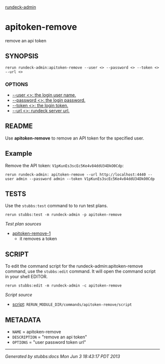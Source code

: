 [rundeck-admin](../../index.html)
# apitoken-remove 

remove an api token

## SYNOPSIS

    rerun rundeck-admin:apitoken-remove --user <> --password <> --token <> --url <>

### OPTIONS

* [    --user <>: the login user name.](../../options/user/index.html)
* [    --password <>: the login password.](../../options/password/index.html)
* [    --token <>: the login token.](../../options/token/index.html)
* [    --url <>: rundeck server url.](../../options/url/index.html)

## README

Use **apitoken-remove** to remove an API token for the specified user.

Example
-------

Remove the API token: `V1pKunEs3scEc5Ke4v84ddU34DkO0Cdp`:

    rerun rundeck-admin: apitoken-remove --url http://localhost:4440 --user admin --password admin --token V1pKunEs3scEc5Ke4v84ddU34DkO0Cdp
    

## TESTS

Use the `stubbs:test` command to to run test plans.

    rerun stubbs:test -m rundeck-admin -p apitoken-remove

*Test plan sources*

* [apitoken-remove-1](../../tests/apitoken-remove-1.html)
  * it removes a token

## SCRIPT

To edit the command script for the rundeck-admin:apitoken-remove command, 
use the `stubbs:edit`
command. It will open the command script in your shell EDITOR.

    rerun stubbs:edit -m rundeck-admin -c apitoken-remove

*Script source*

* [script](script.html): `RERUN_MODULE_DIR/commands/apitoken-remove/script`

## METADATA

* `NAME` = apitoken-remove
* `DESCRIPTION` = "remove an api token"
* `OPTIONS` = "user password token url"

----

*Generated by stubbs:docs Mon Jun  3 18:43:17 PDT 2013*

